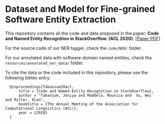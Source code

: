 # Dataset and Model for Fine-grained Software Entity Extraction

This repository contains all the code and data proposed in the paper:  **Code and Named Entity Recognition in  StackOverflow. (ACL 2020)**.  [[Paper PDF](https://arxiv.org/pdf/2005.01634.pdf)]

For the source code of our NER tagger, check the `code/NER/` folder.

For our annotated data with software-domain named entities, check the `resources/annotated_ner_data/` folder.

To cite the data or the code included in this repository, please use the following bibtex entry:


      @inproceedings{Tabassum20acl,
          title = {Code and Named Entity Recognition in StackOverflow},
          author = "Tabassum, Jeniya and Maddela, Mounica and  Xu, Wei  and Ritter, Alan",
          booktitle = {The Annual Meeting of the Association for Computational Linguistics (ACL)},
          year = {2020}
      }

